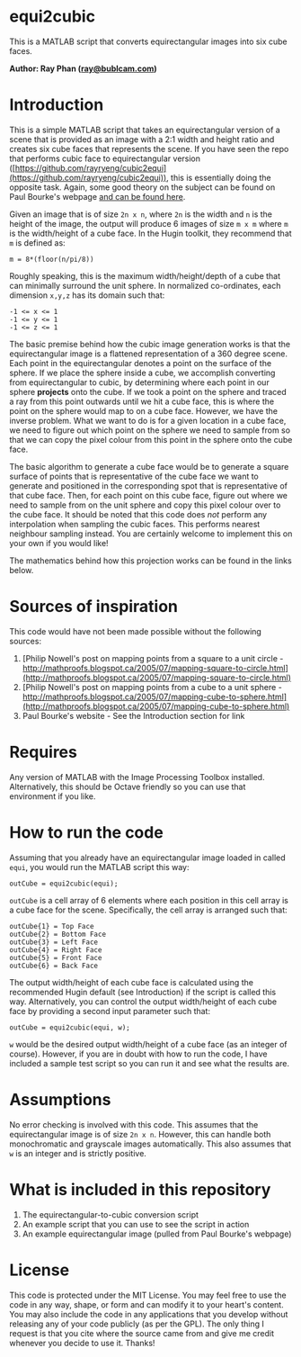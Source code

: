 equi2cubic
==========

This is a MATLAB script that converts equirectangular images into six cube faces.

**Author: Ray Phan (ray@bublcam.com)**

# Introduction

This is a simple MATLAB script that takes an equirectangular version of a scene that is provided as an image with a 2:1 width and height ratio and creates six cube faces that represents the scene.  If you have seen the repo that performs cubic face to equirectangular version ([https://github.com/rayryeng/cubic2equi](https://github.com/rayryeng/cubic2equi)), this is essentially doing the opposite task.  Again, some good theory on the subject can be found on Paul Bourke's webpage [and can be found here](http://paulbourke.net/geometry/transformationprojection/).

Given an image that is of size ``2n x n``, where ``2n`` is the width and ``n`` is the height of the image, the output will produce 6 images of size ``m x m`` where ``m`` is the width/height of a cube face.  In the Hugin toolkit, they recommend that ``m`` is defined as:

    m = 8*(floor(n/pi/8))
    
Roughly speaking, this is the maximum width/height/depth of a cube that can minimally surround the unit sphere.  In normalized co-ordinates, each dimension `x,y,z` has its domain such that:

    -1 <= x <= 1
    -1 <= y <= 1
    -1 <= z <= 1

The basic premise behind how the cubic image generation works is that the equirectangular image is a flattened representation of a 360 degree scene.  Each point in the equirectangular denotes a point on the surface of the sphere.  If we place the sphere inside a cube, we accomplish converting from equirectangular to cubic, by determining where each point in our sphere **projects** onto the cube.  If we took a point on the sphere and traced a ray from this point outwards until we hit a cube face, this is where the point on the sphere would map to on a cube face.  However, we have the inverse problem.  What we want to do is for a given location in a cube face, we need to figure out which point on the sphere we need to sample from so that we can copy the pixel colour from this point in the sphere onto the cube face.

The basic algorithm to generate a cube face would be to generate a square surface of points that is representative of the cube face we want to generate and positioned in the corresponding spot that is representative of that cube face.  Then, for each point on this cube face, figure out where we need to sample from on the unit sphere and copy this pixel colour over to the cube face.  It should be noted that this code does *not* perform any interpolation when sampling the cubic faces.  This performs nearest neighbour sampling instead.  You are certainly welcome to implement this on your own if you would like!

The mathematics behind how this projection works can be found in the links below.

# Sources of inspiration

This code would have not been made possible without the following sources:

1. [Philip Nowell's post on mapping points from a square to a unit circle - http://mathproofs.blogspot.ca/2005/07/mapping-square-to-circle.html](http://mathproofs.blogspot.ca/2005/07/mapping-square-to-circle.html)
2. [Philip Nowell's post on mapping points from a cube to a unit sphere - http://mathproofs.blogspot.ca/2005/07/mapping-cube-to-sphere.html](http://mathproofs.blogspot.ca/2005/07/mapping-cube-to-sphere.html)
3. Paul Bourke's website - See the Introduction section for link

# Requires

Any version of MATLAB with the Image Processing Toolbox installed.  Alternatively, this should be Octave friendly so you can use that environment if you like.

# How to run the code

Assuming that you already have an equirectangular image loaded in called  ``equi``, you would run the MATLAB script this way:

```
outCube = equi2cubic(equi);
```

``outCube`` is a cell array of 6 elements where each position in this cell array is a cube face for the scene.  Specifically, the cell array is arranged such that:

    outCube{1} = Top Face
    outCube{2} = Bottom Face
    outCube{3} = Left Face
    outCube{4} = Right Face
    outCube{5} = Front Face
    outCube{6} = Back Face

The output width/height of each cube face is calculated using the recommended Hugin default (see Introduction) if the script is called this way.  Alternatively, you can control the output width/height of each cube face by providing a second input parameter such that:

```
outCube = equi2cubic(equi, w);
```

``w`` would be the desired output width/height of a cube face (as an integer of course).  However, if you are in doubt with how to run the code, I have included a sample test script so you can run it and see what the results are.

# Assumptions

No error checking is involved with this code.  This assumes that the equirectangular image is of size `2n x n`.  However, this can handle both monochromatic and grayscale images automatically.  This also assumes that ``w`` is an integer and is strictly positive.

# What is included in this repository
1. The equirectangular-to-cubic conversion script
2. An example script that you can use to see the script in action
3. An example equirectangular image (pulled from Paul Bourke's webpage)

# License
This code is protected under the MIT License.  You may feel free to use the code in any way, shape, or form and can modify it to your heart's content.  You may also include the code in any applications that you develop without releasing any of your code publicly (as per the GPL).  The only thing I request is that you cite where the source came from and give me credit whenever you decide to use it.  Thanks!
